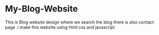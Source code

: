 # My-Blog-Website
This is Blog website design where we search the blog there is also contact page .i make this website using html css and javascript
